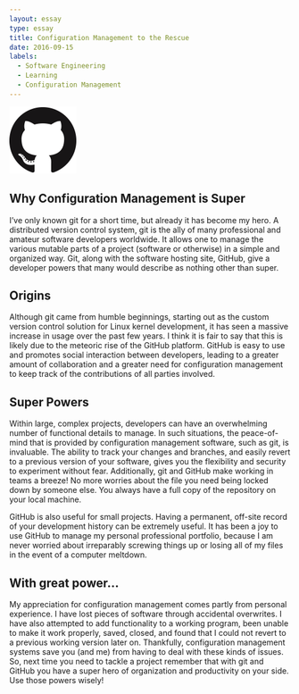 ```yaml
---
layout: essay
type: essay
title: Configuration Management to the Rescue
date: 2016-09-15
labels:
  - Software Engineering
  - Learning
  - Configuration Management
---
```


<img class="ui tiny left circular floated image" src="../images/GitHub-Mark-120px-plus.png">

## Why Configuration Management is Super

I’ve only known git for a short time, but already it has become my hero. A distributed version control system, git is the ally of many professional and amateur software developers worldwide. It allows one to manage the various mutable parts of a project (software or otherwise) in a simple and organized way. Git, along with the software hosting site, GitHub, give a developer powers that many would describe as nothing other than super.

## Origins

Although git came from humble beginnings, starting out as the custom version control solution for Linux kernel development, it has seen a massive increase in usage over the past few years. I think it is fair to say that this is likely due to the meteoric rise of the GitHub platform. GitHub is easy to use and promotes social interaction between developers, leading to a greater amount of collaboration and a greater need for configuration management to keep track of the contributions of all parties involved.

## Super Powers

Within large, complex projects, developers can have an overwhelming number of functional details to manage. In such situations, the peace-of-mind that is provided by configuration management software, such as git, is invaluable. The ability to track your changes and branches, and easily revert to a previous version of your software, gives you the flexibility and security to experiment without fear. Additionally, git and GitHub make working in teams a breeze! No more worries about the file you need being locked down by someone else. You always have a full copy of the repository on your local machine.

GitHub is also useful for small projects. Having a permanent, off-site record of your development history can be extremely useful. It has been a joy to use GitHub to manage my personal professional portfolio, because I am never worried about irreparably screwing things up or losing all of my files in the event of a computer meltdown.

## With great power…

My appreciation for configuration management comes partly from personal experience. I have lost pieces of software through accidental overwrites. I have also attempted to add functionality to a working program, been unable to make it work properly, saved, closed, and found that I could not revert to a previous working version later on. Thankfully, configuration management systems save you (and me) from having to deal with these kinds of issues. So, next time you need to tackle a project remember that with git and GitHub you have a super hero of organization and productivity on your side. Use those powers wisely!

<br>
